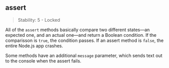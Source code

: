 ## assert

> Stability: 5 - Locked

All of the `assert` methods basically compare two different states—an expected
one, and an actual one—and return a Boolean condition. If the comparisson is
`true`, the condition passes. If an assert method is `false`, the entire Node.js
app crashes.

Some methods have an additional `message` parameter, which sends text out to the
console when the assert fails.

